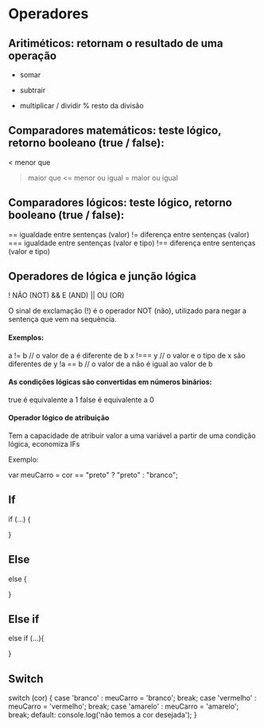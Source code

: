 # Operadores

## Aritiméticos: retornam o resultado de uma operação
+ somar
- subtrair
* multiplicar
/ dividir
% resto da divisão

## Comparadores matemáticos: teste lógico, retorno booleano (true / false):
< menor que
> maior que
<= menor ou igual
>= maior ou igual

## Comparadores lógicos: teste lógico, retorno booleano (true / false):
== igualdade entre sentenças (valor)
!= diferença entre sentenças (valor)
=== igualdade entre sentenças (valor e tipo)
!== diferença entre sentenças (valor e tipo)

## Operadores de lógica e junção lógica
! NÃO (NOT)
&& E (AND)
|| OU (OR)

O sinal de exclamação (!) é o operador NOT (não), utilizado para negar a sentença que vem na sequència.

#### Exemplos:
a != b    // o valor de a é diferente de b
x !=== y  // o valor e o tipo de x são diferentes de y
!a == b   // o valor de a não é igual ao valor de b

#### As condições lógicas são convertidas em números binários:
true é equivalente a 1
false é equivalente a 0

#### Operador lógico de atribuição

Tem a capacidade de atribuir valor a uma variável a partir de uma condição lógica, economiza IFs

Exemplo:

var meuCarro = cor == "preto" ? "preto" : "branco";


## If
if (...) {

}

## Else
else {

}

## Else if
else if (...){

}

## Switch
switch (cor) {
    case 'branco' :
        meuCarro = 'branco';
        break;
    case 'vermelho' :
        meuCarro = 'vermelho';
        break;
    case 'amarelo' :
        meuCarro = 'amarelo';
        break;
    default:
        console.log('não temos a cor desejada');
}
